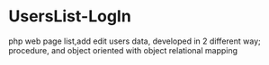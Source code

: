 # UsersList-LogIn
php web page list,add edit users data, developed in 2 different way; procedure, and object oriented with object relational mapping
